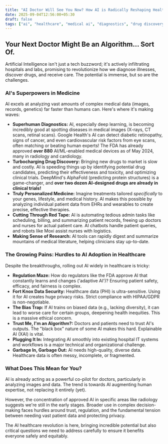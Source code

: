 ```yaml
---
title: "AI Doctor Will See You Now? How AI is Radically Reshaping Healthcare (For Better or Worse?)"
date: 2025-09-04T12:56:00+05:30
draft: false
tags: ["ai", "healthcare", "medical ai", "diagnostics", "drug discovery", "fda", "ethics", "bias"]
---
```


## Your Next Doctor Might Be an Algorithm... Sort Of.

Artificial Intelligence isn't just a tech buzzword; it's actively infiltrating hospitals and labs, promising to revolutionize how we diagnose illnesses, discover drugs, and receive care. The potential is immense, but so are the challenges.

### AI's Superpowers in Medicine

AI excels at analyzing vast amounts of complex medical data (images, records, genetics) far faster than humans can. Here's where it's making waves:

*   **Superhuman Diagnostics:** AI, especially deep learning, is becoming incredibly good at spotting diseases in medical images (X-rays, CT scans, retinal scans). Google Health's AI can detect diabetic retinopathy, signs of cancer, and even cardiovascular risk factors from eye scans, often matching or beating human experts! The FDA has already approved **over 880** AI/ML-enabled medical devices as of May 2024, many in radiology and cardiology.
*   **Turbocharging Drug Discovery:** Bringing new drugs to market is slow and costly. AI is speeding things up by identifying potential drug candidates, predicting their effectiveness and toxicity, and optimizing clinical trials. DeepMind's AlphaFold (predicting protein structures) is a game-changer, and **over two dozen AI-designed drugs are already in clinical trials!**
*   **Truly Personalized Medicine:** Imagine treatments tailored *specifically* to your genes, lifestyle, and medical history. AI makes this possible by analyzing individual patient data from EHRs and wearables to create precise, effective therapies.
*   **Cutting Through Red Tape:** AI is automating tedious admin tasks like scheduling, billing, and summarizing patient records, freeing up doctors and nurses for actual patient care. AI chatbots handle patient queries, and robots like Moxi assist nurses with logistics.
*   **Making Sense of Research:** AI tools can rapidly digest and summarize mountains of medical literature, helping clinicians stay up-to-date.

### The Growing Pains: Hurdles to AI Adoption in Healthcare

Despite the breakthroughs, rolling out AI widely in healthcare is tricky:

*   **Regulation Maze:** How do regulators like the FDA approve AI that constantly learns and changes ('adaptive AI')? Ensuring patient safety, efficacy, and fairness is complex.
*   **Fort Knox Data Security:** Healthcare data (PHI) is ultra-sensitive. Using it for AI creates huge privacy risks. Strict compliance with HIPAA/GDPR is non-negotiable.
*   **The Bias Trap:** If AI trains on biased data (e.g., lacking diversity), it can lead to worse care for certain groups, deepening health inequities. This is a massive ethical concern.
*   **Trust Me, I'm an Algorithm?:** Doctors and patients need to trust AI's outputs. The "black box" nature of some AI makes this hard. Explainable AI (XAI) is vital.
*   **Plugging It In:** Integrating AI smoothly into existing hospital IT systems and workflows is a major technical and organizational challenge.
*   **Garbage In, Garbage Out:** AI needs high-quality, diverse data. Healthcare data is often messy, incomplete, or fragmented.

### What Does This Mean for You?

AI is already acting as a powerful co-pilot for doctors, particularly in analyzing images and data. The trend is towards AI augmenting human expertise, not replacing it entirely (yet).

However, the concentration of approved AI in specific areas like radiology suggests we're still in the early stages. Broader use in complex decision-making faces hurdles around trust, regulation, and the fundamental tension between needing vast patient data and protecting privacy.

The AI healthcare revolution is here, bringing incredible potential but also critical questions we need to address carefully to ensure it benefits everyone safely and equitably.
